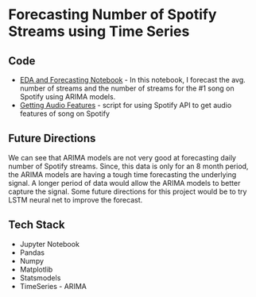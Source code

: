 # Forecasting Number of Spotify Streams using Time Series

## Code
* [EDA and Forecasting Notebook](https://github.com/maxgrossenbacher/kaggle_spotify/blob/master/src/Spotify_Time_Series.ipynb) - In this notebook, I forecast the avg. number of streams and the number of streams for the #1 song on Spotify using ARIMA models.
* [Getting Audio Features](https://github.com/maxgrossenbacher/kaggle_spotify/blob/master/src/spotify_data_collection.py) - script for using Spotify API to get audio features of song on Spotify  

## Future Directions
We can see that ARIMA models are not very good at forecasting daily number of Spotify streams. Since, this data is only for an 8 month period, the ARIMA models are having a tough time forecasting the underlying signal. A longer period of data would allow the ARIMA models to better capture the signal. Some future directions for this project would be to try LSTM neural net to improve the forecast.

## Tech Stack
* Jupyter Notebook
* Pandas
* Numpy
* Matplotlib
* Statsmodels
* TimeSeries - ARIMA
